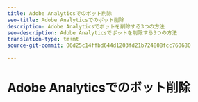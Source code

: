 ```yaml
---
title: Adobe Analyticsでのボット削除
seo-title: Adobe Analyticsでのボット削除
description: Adobe Analyticsでボットを削除する3つの方法
seo-description: Adobe Analyticsでボットを削除する3つの方法
translation-type: tm+mt
source-git-commit: 06d25c14ffbd644d1203fd21b724808fcc760680

---
```



# Adobe Analyticsでのボット削除

